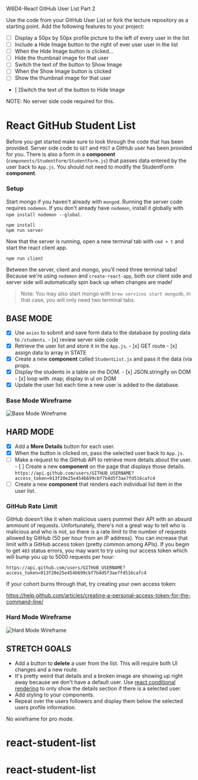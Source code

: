 W6D4-React GitHub User List Part 2

Use the code from your GitHub User List or fork the lecture repository as a starting point. Add the following features to your project:

- [ ] Display a 50px by 50px profile picture to the left of every user in the list
- [ ] Include a Hide Image button to the right of ever user user in the list
- [ ] When the Hide Image button is clicked...
- [ ] Hide the thumbnail image for that user
- [ ] Switch the text of the button to Show Image
- [ ] When the Show Image button is clicked
- [ ] Show the thumbnail image for that user
- [ ]Switch the text of the button to Hide Image

NOTE: No server side code required for this.



# React GitHub Student List

Before you get started make sure to look through the code that has been provided. Server side code to `GET` and `POST` a GitHub user has been provided for you. There is also a form in a **component** (`components/StudentForm/StudentForm.js`) that passes data entered by the user back to `App.js`. You should not need to modify the StudentForm **component**.

### Setup

Start mongo if you haven't already with `mongod`. Running the server code requires `nodemon`. If you don't already have `nodemon`, install it globally with `npm install nodemon --global`.

```
npm install
npm run server
```

Now that the server is running, open a new terminal tab with `cmd + t` and start the react client app.

```
npm run client
```

Between the server, client and mongo, you'll need three terminal tabs! Because we're using `nodemon` and `create-react-app`, both our client side and server side will automatically spin back up when changes are made!

> Note: You may also start mongo with `brew services start mongodb`, in that case, you will only need two terminal tabs.

## BASE MODE

- [x] Use `axios` to submit and save form data to the database by posting data to `/students`.
      - [x] review server side code
- [x] Retrieve the user list and store it in the `App.js`.
      - [x] GET route
      - [x] assign data to array in STATE
- [x] Create a new **component** called `StudentList.js` and pass it the data (via props.
- [x] Display the students in a table on the DOM.
      - [x] JSON.stringify on DOM
      - [x] loop with .map; display in ul on DOM
- [x] Update the user list each time a new user is added to the database.

### Base Mode Wireframe

![Base Mode Wireframe](wireframes/base_mode.png)

## HARD MODE

- [x] Add a **More Details** button for each user.
- [x] When the button is clicked on, pass the selected user back to `App.js`.
- [ ] Make a request to the GitHub API to retrieve more details about the user. - [ ] Create a new **component** on the page that displays those details.
       `https://api.github.com/users/GITHUB_USERNAME?access_token=913f20e25e454b699cbf7b4d5f3ae7fd516cafc4`
- [ ] Create a new **component** that renders each individual list item in the user list.

### GitHub Rate Limit

GitHub doesn't like it when malicious users pummel their API with an absurd ammount of requests. Unfortunately, there's not a great way to tell who is malicious and who is not, so there is a rate limit to the number of requests allowed by GitHub (50 per hour from an IP address). You can increase that limit with a GitHub access token (pretty common among APIs). If you begin to get `403` status errors, you may want to try using our access token which will bump you up to 5000 requests per hour:

```
https://api.github.com/users/GITHUB_USERNAME?access_token=913f20e25e454b699cbf7b4d5f3ae7fd516cafc4
```

If your cohort burns through that, try creating your own access token:

https://help.github.com/articles/creating-a-personal-access-token-for-the-command-line/

### Hard Mode Wireframe

![Hard Mode Wireframe](wireframes/hard_mode.png)

## STRETCH GOALS

- Add a button to **delete** a user from the list. This will require both UI changes and a new route.
- It's pretty weird that details and a broken image are showing up right away because we don't have a default user. Use [react conditional rendering](https://reactjs.org/docs/conditional-rendering.html) to only show the details section if there is a selected user.
- Add styling to your components.
- Repeat over the users followers and display them below the selected users profile information.

No wireframe for pro mode.
# react-student-list
# react-student-list
